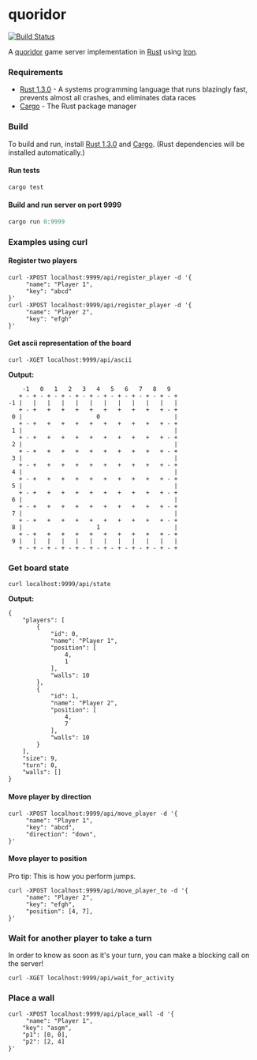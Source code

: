 # quoridor
[![Build Status](https://api.travis-ci.org/millerjs/quoridor.svg?branch=master)](https://api.travis-ci.org/millerjs/quoridor.svg)

A [quoridor](https://en.wikipedia.org/wiki/Quoridor) game server implementation in [Rust](https://www.rust-lang.org/) using [Iron](https://github.com/iron/iron).

### Requirements

- [Rust 1.3.0](https://www.rust-lang.org/install.html) - A systems programming language that runs blazingly fast, prevents almost all crashes, and eliminates data races
- [Cargo](https://crates.io/) - The Rust package manager


### Build

To build and run, install [Rust 1.3.0](https://www.rust-lang.org/install.html) and [Cargo](https://crates.io/). (Rust dependencies will be installed automatically.)

#### Run tests

```rust
cargo test
```

#### Build and run server on port 9999

```rust
cargo run 0:9999
```

### Examples using curl


#### Register two players

```
curl -XPOST localhost:9999/api/register_player -d '{
     "name": "Player 1",
     "key": "abcd"
}'
curl -XPOST localhost:9999/api/register_player -d '{
     "name": "Player 2",
     "key": "efgh"
}'
```

#### Get ascii representation of the board

```
curl -XGET localhost:9999/api/ascii
```

**Output:**

```
    -1   0   1   2   3   4   5   6   7   8   9
   + - + - + - + - + - + - + - + - + - + - + - +
-1 |   |   |   |   |   |   |   |   |   |   |   |
   + - +   +   +   +   +   +   +   +   +   + - +
 0 |                     0                     |
   + - +   +   +   +   +   +   +   +   +   + - +
 1 |                                           |
   + - +   +   +   +   +   +   +   +   +   + - +
 2 |                                           |
   + - +   +   +   +   +   +   +   +   +   + - +
 3 |                                           |
   + - +   +   +   +   +   +   +   +   +   + - +
 4 |                                           |
   + - +   +   +   +   +   +   +   +   +   + - +
 5 |                                           |
   + - +   +   +   +   +   +   +   +   +   + - +
 6 |                                           |
   + - +   +   +   +   +   +   +   +   +   + - +
 7 |                                           |
   + - +   +   +   +   +   +   +   +   +   + - +
 8 |                     1                     |
   + - +   +   +   +   +   +   +   +   +   + - +
 9 |   |   |   |   |   |   |   |   |   |   |   |
   + - + - + - + - + - + - + - + - + - + - + - +
```

### Get board state

```
curl localhost:9999/api/state
```

**Output:**

```
{
    "players": [
        {
            "id": 0,
            "name": "Player 1",
            "position": [
                4,
                1
            ],
            "walls": 10
        },
        {
            "id": 1,
            "name": "Player 2",
            "position": [
                4,
                7
            ],
            "walls": 10
        }
    ],
    "size": 9,
    "turn": 0,
    "walls": []
}
```

#### Move player by direction

```
curl -XPOST localhost:9999/api/move_player -d '{
     "name": "Player 1",
     "key": "abcd",
     "direction": "down",
}'
```

#### Move player to position

Pro tip: This is how you perform jumps.

```
curl -XPOST localhost:9999/api/move_player_to -d '{
     "name": "Player 2",
     "key": "efgh",
     "position": [4, 7],
}'
```

### Wait for another player to take a turn

In order to know as soon as it's your turn, you can make a blocking
call on the server!

```
curl -XGET localhost:9999/api/wait_for_activity
```

### Place a wall

```
curl -XPOST localhost:9999/api/place_wall -d '{
     "name": "Player 1",
    "key": "asgm",
    "p1": [0, 0],
    "p2": [2, 4]
}'
```
